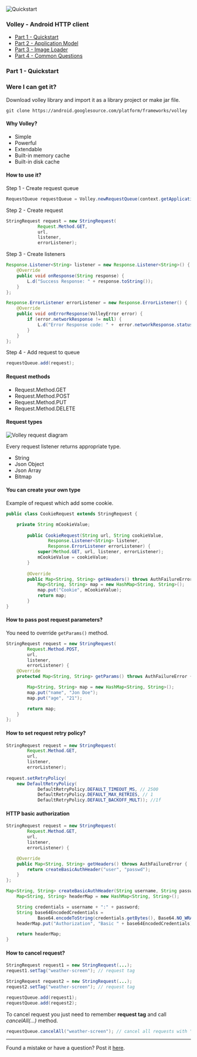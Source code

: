 ![Quickstart][5]

### Volley - Android HTTP client
- [Part 1 - Quickstart][1]
- [Part 2 - Application Model][2]
- [Part 3 - Image Loader][3]
- [Part 4 - Common Questions][6]

### Part 1 - Quickstart

### Were I can get it?

Download volley library and import it as a library project or make jar file.
```
git clone https://android.googlesource.com/platform/frameworks/volley
```
#### Why Volley?
- Simple
- Powerful
- Extendable
- Built-in memory cache
- Built-in disk cache

#### How to use it?

Step 1 - Create request queue
```java
RequestQueue requestQueue = Volley.newRequestQueue(context.getApplicationContext());
```
Step 2 - Create request
```java    
StringRequest request = new StringRequest(
            Request.Method.GET,
            url,
            listener,
            errorListener);
```
Step 3 - Create listeners
```java  
Response.Listener<String> listener = new Response.Listener<String>() {
    @Override
    public void onResponse(String response) {
        L.d("Success Response: " + response.toString());
    }
};

Response.ErrorListener errorListener = new Response.ErrorListener() {
    @Override
    public void onErrorResponse(VolleyError error) {
        if (error.networkResponse != null) {
            L.d("Error Response code: " +  error.networkResponse.statusCode);
        }
    }
};
```

Step 4 - Add request to queue
```java  
requestQueue.add(request);
```

#### Request methods

- Request.Method.GET
- Request.Method.POST
- Request.Method.PUT
- Request.Method.DELETE

#### Request types

![Volley request diagram][4]

Every request listener returns appropriate type.

- String 
- Json Object
- Json Array 
- Bitmap

#### You can create your own type

Example of request which add some cookie.

```java  
public class CookieRequest extends StringRequest {

    private String mCookieValue;
    
        public CookieRequest(String url, String cookieValue,
                Response.Listener<String> listener,
                Response.ErrorListener errorListener) {
            super(Method.GET, url, listener, errorListener);
            mCookieValue = cookieValue;
        }
    
        @Override
        public Map<String, String> getHeaders() throws AuthFailureError {
            Map<String, String> map = new HashMap<String, String>();
            map.put("Cookie", mCookieValue);
            return map;
        }
}
```

#### How to pass post request parameters?

You need to override `getParams()` method. 

```java 
StringRequest request = new StringRequest(
        Request.Method.POST,
        url,
        listener,
        errorListener) {
    @Override
    protected Map<String, String> getParams() throws AuthFailureError {

        Map<String, String> map = new HashMap<String, String>();
        map.put("name", "Jon Doe");
        map.put("age", "21");

        return map;
    }
};
```

#### How to set request retry policy?
```java 
StringRequest request = new StringRequest(
        Request.Method.GET,
        url,
        listener,
        errorListener);
        
request.setRetryPolicy(
    new DefaultRetryPolicy(
            DefaultRetryPolicy.DEFAULT_TIMEOUT_MS, // 2500
            DefaultRetryPolicy.DEFAULT_MAX_RETRIES, // 1
            DefaultRetryPolicy.DEFAULT_BACKOFF_MULT)); //1f
```

#### HTTP basic authorization
```java 
StringRequest request = new StringRequest(
        Request.Method.GET,
        url,
        listener,
        errorListener) {

    @Override
    public Map<String, String> getHeaders() throws AuthFailureError {
        return createBasicAuthHeader("user", "passwd");
    }
};
```
```java 
Map<String, String> createBasicAuthHeader(String username, String password) {
    Map<String, String> headerMap = new HashMap<String, String>();

    String credentials = username + ":" + password;
    String base64EncodedCredentials =
            Base64.encodeToString(credentials.getBytes(), Base64.NO_WRAP);
    headerMap.put("Authorization", "Basic " + base64EncodedCredentials);

    return headerMap;
}
```

#### How to cancel request?
```java 
StringRequest request1 = new StringRequest(...);
request1.setTag("weather-screen"); // request tag

StringRequest request2 = new StringRequest(...);
request2.setTag("weather-screen"); // request tag

requestQueue.add(request1);
requestQueue.add(request2);
```
To cancel request you just need to remember **request tag** and call *cancelAll(...)* method.
```java 
requestQueue.cancelAll("weather-screen"); // cancel all requests with "weather-screen" tag 
```

----------
Found a mistake or have a question? Post it [here](https://github.com/dmytrodanylyk/dmytrodanylyk/issues).

  [1]: https://github.com/dmytrodanylyk/dmytrodanylyk/blob/gh-pages/articles/volley-part-1.md
  [2]: https://github.com/dmytrodanylyk/dmytrodanylyk/blob/gh-pages/articles/volley-part-2.md
  [3]: https://github.com/dmytrodanylyk/dmytrodanylyk/blob/gh-pages/articles/volley-part-3.md
  [4]: https://raw.github.com/dmytrodanylyk/dmytrodanylyk/gh-pages/images/articles/volley-diagram.png
  [5]: https://raw.github.com/dmytrodanylyk/dmytrodanylyk/gh-pages/images/articles/volley-part-1.png
  [6]: https://github.com/dmytrodanylyk/dmytrodanylyk/blob/gh-pages/articles/volley-part-4.md
